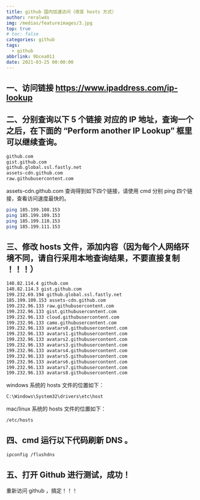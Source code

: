 ```yaml
---
title: github 国内加速访问（改变 hosts 方式）
author: reralwds
img: /medias/featureimages/3.jpg
top: true
# toc: false
categories: github
tags:
  - github
abbrlink: 9bcea011
date: 2021-03-25 00:00:00
---
```


## 一、访问链接 https://www.ipaddress.com/ip-lookup

## 二、分别查询以下 5 个链接 对应的 IP 地址，查询一个之后，在下面的 “Perform another IP Lookup” 框里可以继续查询。

```bash
github.com
gist.github.com
github.global.ssl.fastly.net
assets-cdn.github.com
raw.githubusercontent.com
```

assets-cdn.github.com 查询得到如下四个链接，请使用 cmd 分别 ping 四个链接，查看访问速度最快的。

```bash
ping 185.199.108.153
ping 185.199.109.153
ping 185.199.110.153
ping 185.199.111.153
```

## 三、修改 hosts 文件，添加内容（因为每个人网络环境不同，请自行采用本地查询结果，不要直接复制 ！！！）

```bash
140.82.114.4 github.com
140.82.114.3 gist.github.com
199.232.69.194 github.global.ssl.fastly.net
185.199.109.153 assets-cdn.github.com
199.232.96.133 raw.githubusercontent.com
199.232.96.133 gist.githubusercontent.com
199.232.96.133 cloud.githubusercontent.com
199.232.96.133 camo.githubusercontent.com
199.232.96.133 avatars0.githubusercontent.com
199.232.96.133 avatars1.githubusercontent.com
199.232.96.133 avatars2.githubusercontent.com
199.232.96.133 avatars3.githubusercontent.com
199.232.96.133 avatars4.githubusercontent.com
199.232.96.133 avatars5.githubusercontent.com
199.232.96.133 avatars6.githubusercontent.com
199.232.96.133 avatars7.githubusercontent.com
199.232.96.133 avatars8.githubusercontent.com
```

windows 系统的 hosts 文件的位置如下：

```bash
C:\Windows\System32\drivers\etc\host
```

mac/linux 系统的 hosts 文件的位置如下：
```bash
/etc/hosts
```

## 四、cmd 运行以下代码刷新 DNS 。

```bash
ipconfig /flushdns
```

## 五、打开 Github 进行测试，成功！

重新访问 github ，搞定！！！